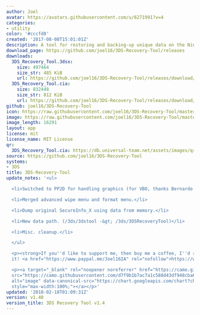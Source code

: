 ```yaml
---
author: Joel
avatar: https://avatars.githubusercontent.com/u/6271991?v=4
categories:
- utility
color: '#cccfd0'
created: '2017-08-08T15:01:01Z'
description: A tool for restoring and backing-up unique data on the Nintendo 3DS
download_page: https://github.com/joel16/3DS-Recovery-Tool/releases
downloads:
  3DS_Recovery_Tool.3dsx:
    size: 497464
    size_str: 485 KiB
    url: https://github.com/joel16/3DS-Recovery-Tool/releases/download/v1.40/3DS_Recovery_Tool.3dsx
  3DS_Recovery_Tool.cia:
    size: 832448
    size_str: 812 KiB
    url: https://github.com/joel16/3DS-Recovery-Tool/releases/download/v1.40/3DS_Recovery_Tool.cia
github: joel16/3DS-Recovery-Tool
icon: https://raw.githubusercontent.com/joel16/3DS-Recovery-Tool/master/res/ic_launcher_recovery_tool.png
image: https://raw.githubusercontent.com/joel16/3DS-Recovery-Tool/master/res/banner.png
image_length: 16291
layout: app
license: mit
license_name: MIT License
qr:
  3DS_Recovery_Tool.cia: https://db.universal-team.net/assets/images/qr/3ds_recovery_tool.cia.png
source: https://github.com/joel16/3DS-Recovery-Tool
systems:
- 3DS
title: 3DS-Recovery-Tool
update_notes: '<ul>

  <li>Switched to PP2D for handling graphics (for VBO, thanks Bernardo!).</li>

  <li>Merged advanced wipe menu and format menu.</li>

  <li>Dump original SecureInfo_X using data from memory.</li>

  <li>New data path. (/3ds/3dstool -&gt; /3ds/3DSRecoveryTool)</li>

  <li>Misc. cleanup.</li>

  </ul>

  <p><strong>If you''d like to support me, then buy me a coffee, I''d really appreciate
  it! <a href="https://www.paypal.me/Joel16IA" rel="nofollow">https://www.paypal.me/Joel16IA</a></strong></p>

  <p><a target="_blank" rel="noopener noreferrer" href="https://camo.githubusercontent.com/d7f9b1b7ac7a1c588d43df948cba6c75e8dd4d68ac2b6d04ca39a94aed62c9b5/68747470733a2f2f63686172742e676f6f676c65617069732e636f6d2f63686172743f6368743d71722663686c3d68747470732533412532462532466769746875622e636f6d2532466a6f656c31362532463344532d5265636f766572792d546f6f6c25324672656c6561736573253246646f776e6c6f616425324676312e34302532463344535f5265636f766572795f546f6f6c2e636961266368733d313830783138302663686f653d5554462d382663686c643d4c25374332"><img
  src="https://camo.githubusercontent.com/d7f9b1b7ac7a1c588d43df948cba6c75e8dd4d68ac2b6d04ca39a94aed62c9b5/68747470733a2f2f63686172742e676f6f676c65617069732e636f6d2f63686172743f6368743d71722663686c3d68747470732533412532462532466769746875622e636f6d2532466a6f656c31362532463344532d5265636f766572792d546f6f6c25324672656c6561736573253246646f776e6c6f616425324676312e34302532463344535f5265636f766572795f546f6f6c2e636961266368733d313830783138302663686f653d5554462d382663686c643d4c25374332"
  alt="image" data-canonical-src="https://chart.googleapis.com/chart?cht=qr&amp;chl=https%3A%2F%2Fgithub.com%2Fjoel16%2F3DS-Recovery-Tool%2Freleases%2Fdownload%2Fv1.40%2F3DS_Recovery_Tool.cia&amp;chs=180x180&amp;choe=UTF-8&amp;chld=L%7C2"
  style="max-width:100%;"></a></p>'
updated: '2018-02-18T01:09:31Z'
version: v1.40
version_title: 3DS Recovery Tool v1.4
---
```

